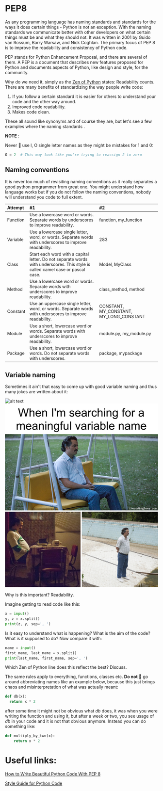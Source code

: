 # PEP8

As any programming language has naming standards and standards for the ways it does certain things - Python is not an exception. With the naming standards we communicate better with other developers on what certain things must be and what they should not. It was written in 2001 by Guido van Rossum, Barry Warsaw, and Nick Coghlan. The primary focus of PEP 8 is to improve the readability and consistency of Python code.

PEP stands for Python Enhancement Proposal, and there are several of them. A PEP is a document that describes new features proposed for Python and documents aspects of Python, like design and style, for the community.

Why do we need it, simply as the [Zen of Python](https://peps.python.org/pep-0020/#the-zen-of-python) states: Readability counts. There are many benefits of standardizing the way people write code:
1. If you follow a certain standard it is easier for others to understand your code and the other way around.
1. Improved code readability.
1. Makes code clean.

These all sound like synonyms and of course they are, but let's see a few examples where the naming standards .

**NOTE** :

Never 🛑  use l, O single letter names as they might be mistakes for 1 and 0:
```python
O = 2  # This may look like you're trying to reassign 2 to zero
```

## Naming conventions

It is never too much of revisiting naming conventions as it really separates a good python programmer from great one. You might understand how language works but if you do not follow the naming conventions, nobody will understand you code to full extent.


| Attempt | #1    | #2    |
| :---   | :--- | :--- |
| Function| Use a lowercase word or words. Separate words by underscores to improve readability.| function, my_function|
| Variable| Use a lowercase single letter, word, or words. Separate words with underscores to improve readability.| 283   |
| Class| Start each word with a capital letter. Do not separate words with underscores. This style is called camel case or pascal case.   | Model, MyClass|
| Method| Use a lowercase word or words. Separate words with underscores to improve readability. | class_method, method  |
| Constant| Use an uppercase single letter, word, or words. Separate words with underscores to improve readability.  | CONSTANT, MY_CONSTANT, MY_LONG_CONSTANT |
| Module | Use a short, lowercase word or words. Separate words with underscores to improve readability.  | module.py, my_module.py|
| Package| Use a short, lowercase word or words. Do not separate words with underscores.  | package, mypackage  |


## Variable naming

Sometimes it ain't that easy to come up with good variable naming and thus many jokes are written about it:

![alt text](http://url/to/img.png)
![IMG](https://github.com/CodeAcademy-Online/python-new-material-level2/blob/master/images/searching_meaningful_variable_name.png)

Why is this important? Readability.

Imagine getting to read code like this:

```python
x = input()
y, z = x.split()
print(z, y, sep=', ')
```

Is it easy to understand what is happening? What is the aim of the code? What is it supposed to do?
Now compare it with:


```python
name = input()
first_name, last_name = x.split()
print(last_name, first_name, sep=', ')
```

Which Zen of Python line does this reflect the best?
Discuss.

The same rules apply to everything, functions, classes etc.
**Do not** 🛑  go around abbreviating names like an example below, because this just brings chaos and misinterpretation of what was actually meant:

```python
def db(x):
  return x * 2
```

after some time it might not be obvious what _db_ does, it was when you were writing the function and using it, but after a week or two, you see usage of _db_ in your code and it is not that obvious anymore. Instead you can do something like:

```python
def multiply_by_two(x):
    return x * 2
```








# Useful links:

[How to Write Beautiful Python Code With PEP 8](https://realpython.com/python-pep8/)

[Style Guide for Python Code](https://peps.python.org/pep-0008/#introduction)